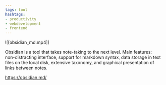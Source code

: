 ```yaml
---
tags: tool
hashtags:
- productivity
- webdevelopment
- frontend
---
```


![[obsidian_md.mp4]]

Obsidian is a tool that takes note-taking to the next level. Main features: non-distracting interface, support for markdown syntax, data storage in text files on the local disk, extensive taxonomy, and graphical presentation of links between notes.

https://obsidian.md/